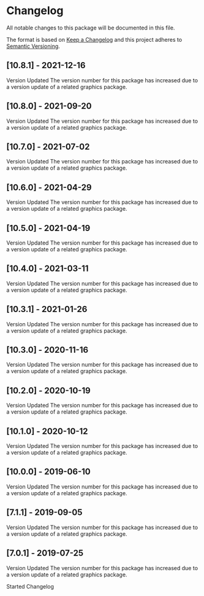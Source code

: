 # Changelog
All notable changes to this package will be documented in this file.

The format is based on [Keep a Changelog](http://keepachangelog.com/en/1.0.0/)
and this project adheres to [Semantic Versioning](http://semver.org/spec/v2.0.0.html).

## [10.8.1] - 2021-12-16

Version Updated
The version number for this package has increased due to a version update of a related graphics package.

## [10.8.0] - 2021-09-20

Version Updated
The version number for this package has increased due to a version update of a related graphics package.

## [10.7.0] - 2021-07-02

Version Updated
The version number for this package has increased due to a version update of a related graphics package.

## [10.6.0] - 2021-04-29

Version Updated
The version number for this package has increased due to a version update of a related graphics package.

## [10.5.0] - 2021-04-19

Version Updated
The version number for this package has increased due to a version update of a related graphics package.

## [10.4.0] - 2021-03-11

Version Updated
The version number for this package has increased due to a version update of a related graphics package.

## [10.3.1] - 2021-01-26

Version Updated
The version number for this package has increased due to a version update of a related graphics package.

## [10.3.0] - 2020-11-16

Version Updated
The version number for this package has increased due to a version update of a related graphics package.

## [10.2.0] - 2020-10-19

Version Updated
The version number for this package has increased due to a version update of a related graphics package.

## [10.1.0] - 2020-10-12

Version Updated
The version number for this package has increased due to a version update of a related graphics package.

## [10.0.0] - 2019-06-10

Version Updated
The version number for this package has increased due to a version update of a related graphics package.

## [7.1.1] - 2019-09-05

Version Updated
The version number for this package has increased due to a version update of a related graphics package.

## [7.0.1] - 2019-07-25

Version Updated
The version number for this package has increased due to a version update of a related graphics package.

Started Changelog
